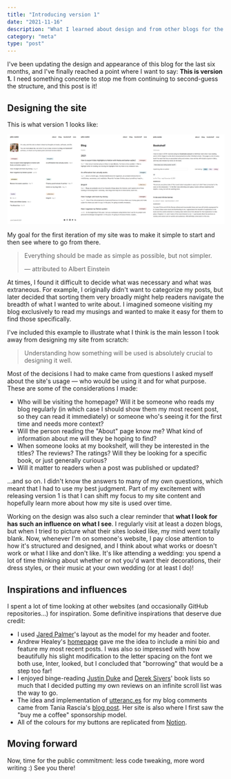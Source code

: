 ```yaml
---
title: "Introducing version 1"
date: "2021-11-16"
description: "What I learned about design and from other blogs for the first iteration of my site."
category: "meta"
type: "post"
---
```


I've been updating the design and appearance of this blog for the last six months, and I've finally reached a point where I want to say: **This is version 1.** I need something concrete to stop me from continuing to second-guess the structure, and this post is it!

## Designing the site

This is what version 1 looks like:

![Version 1 of the site](../../images/blog/Version1.png)

My goal for the first iteration of my site was to make it simple to start and then see where to go from there.

> Everything should be made as simple as possible, but not simpler.
>
> — attributed to Albert Einstein

At times, I found it difficult to decide what was necessary and what was extraneous. For example, I originally didn't want to categorize my posts, but later decided that sorting them very broadly might help readers navigate the breadth of what I wanted to write about. I imagined someone visiting my blog exclusively to read my musings and wanted to make it easy for them to find those specifically.

I've included this example to illustrate what I think is the main lesson I took away from designing my site from scratch:

> Understanding how something will be used is absolutely crucial to designing it well.

Most of the decisions I had to make came from questions I asked myself about the site's usage — who would be using it and for what purpose. These are some of the considerations I made:

- Who will be visiting the homepage? Will it be someone who reads my blog regularly (in which case I should show them my most recent post, so they can read it immediately) or someone who's seeing it for the first time and needs more context?
- Will the person reading the "About" page know me? What kind of information about me will they be hoping to find?
- When someone looks at my bookshelf, will they be interested in the titles? The reviews? The ratings? Will they be looking for a specific book, or just generally curious?
- Will it matter to readers when a post was published or updated?

...and so on. I didn't know the answers to many of my own questions, which meant that I had to use my best judgment. Part of my excitement with releasing version 1 is that I can shift my focus to my site content and hopefully learn more about how my site is used over time.

Working on the design was also such a clear reminder that **what I look for has such an influence on what I see**. I regularly visit at least a dozen blogs, but when I tried to picture what their sites looked like, my mind went totally blank. Now, whenever I'm on someone's website, I pay close attention to how it's structured and designed, and I think about what works or doesn't work or what I like and don't like. It's like attending a wedding: you spend a lot of time thinking about whether or not you'd want their decorations, their dress styles, or their music at your own wedding (or at least I do)!

## Inspirations and influences

I spent a lot of time looking at other websites (and occasionally GitHub repositories...) for inspiration. Some definitive inspirations that deserve due credit:

- I used [Jared Palmer](https://jaredpalmer.com/)'s layout as the model for my header and footer.
- Andrew Healey's [homepage](https://healeycodes.com/) gave me the idea to include a mini bio and feature my most recent posts. I was also so impressed with how beautifully his slight modification to the letter spacing on the font we both use, Inter, looked, but I concluded that "borrowing" that would be a step too far!
- I enjoyed binge-reading [Justin Duke](https://arcana.computer/catalogs/books) and [Derek Sivers](https://sive.rs/book)' book lists so much that I decided putting my own reviews on an infinite scroll list was the way to go.
- The idea and implementation of [utteranc.es](https://utteranc.es/) for my blog comments came from Tania Rascia's [blog post](https://www.taniarascia.com/adding-comments-to-my-blog/). Her site is also where I first saw the "buy me a coffee" sponsorship model.
- All of the colours for my buttons are replicated from [Notion](https://notion.so).

## Moving forward

Now, time for the public commitment: less code tweaking, more word writing :) See you there!
